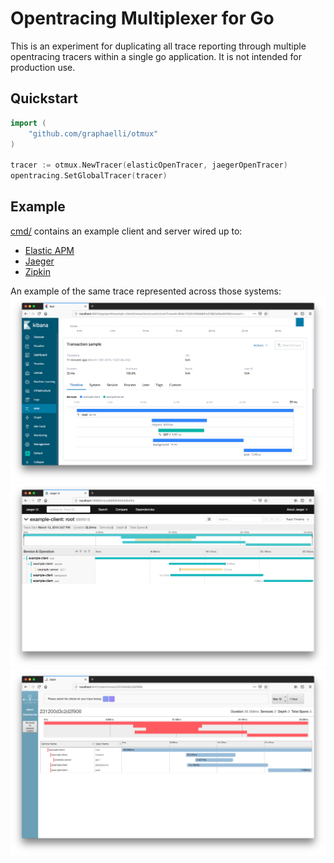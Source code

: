 # Opentracing Multiplexer for Go

This is an experiment for duplicating all trace reporting through multiple opentracing tracers within a single go application.
It is not intended for production use.

## Quickstart

```go
import (
	"github.com/graphaelli/otmux"
)

tracer := otmux.NewTracer(elasticOpenTracer, jaegerOpenTracer)
opentracing.SetGlobalTracer(tracer)
```

## Example

[cmd/](cmd) contains an example client and server wired up to:

* [Elastic APM](https://www.elastic.co/solutions/apm)
* [Jaeger](http://jaegertracing.io)
* [Zipkin](http://zipkin.io)

An example of the same trace represented across those systems:
![Elastic APM tracing the same activity](elastic.png)
![Jaeger tracing the same activity](jaeger.png)
![Zipkin tracing the same activity](zipkin.png)
